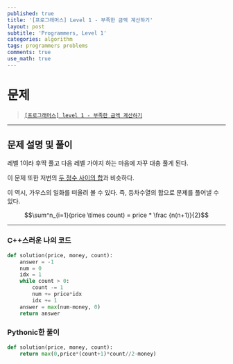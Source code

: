 ```yaml
---
published: true
title: '[프로그래머스] Level 1 - 부족한 금액 계산하기'
layout: post
subtitle: 'Programmers, Level 1'
categories: algorithm
tags: programmers problems
comments: true
use_math: true
---
```


# **문제**

> [`[프로그래머스] level 1 - 부족한 금액 계산하기`](https://school.programmers.co.kr/learn/courses/30/lessons/82612)

---
## **문제 설명 및 풀이**

레벨 1이라 후딱 풀고 다음 레벨 가야지 하는 마음에 자꾸 대충 풀게 된다.

이 문제 또한 저번의 [두 정수 사이의 합](https://sundongkim-dev.github.io/algorithm/2022/07/06/algorithm-Programmers-%EB%91%90-%EC%A0%95%EC%88%98-%EC%82%AC%EC%9D%B4%EC%9D%98-%ED%95%A9/)과 비슷하다.

이 역시, 가우스의 일화를 떠올려 볼 수 있다. 즉, 등차수열의 합으로 문제를 풀어낼 수 있다.

$$\sum^n_{i=1}(price \times count) = price * \frac {n(n+1)}{2}$$

---
### C++스러운 나의 코드
```python
def solution(price, money, count):
    answer = -1
    num = 0
    idx = 1
    while count > 0:
        count -= 1
        num += price*idx
        idx += 1
    answer = max(num-money, 0)
    return answer
```

### Pythonic한 풀이
```python
def solution(price, money, count):
    return max(0,price*(count+1)*count//2-money)
```
